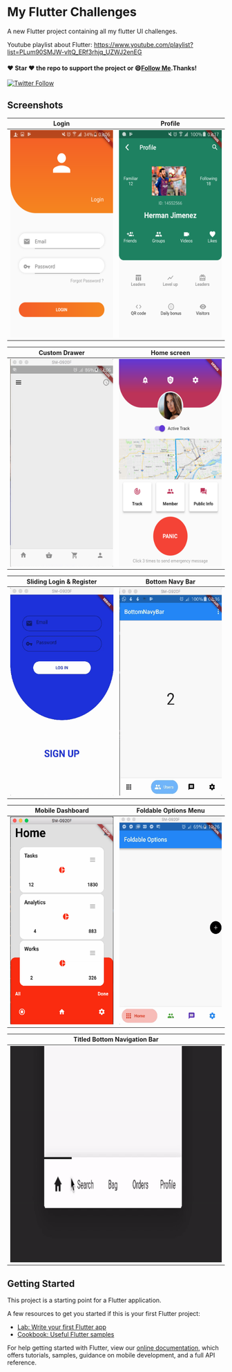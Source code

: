 # My Flutter Challenges

A new Flutter project containing all my flutter UI challenges. 

Youtube playlist about Flutter: https://www.youtube.com/playlist?list=PLum90SMJW-vltQ_ERf3rhjq_UZWJ2enEG

#### :heart: Star :heart: the repo to support the project or :smile:[Follow Me](https://github.com/pedromassango).Thanks!
[![Twitter Follow](https://img.shields.io/twitter/follow/pedromassangom.svg?style=social&label=Follow)](https://twitter.com/pedromassangom)

## Screenshots

| Login | Profile |
| ----- | ------- |
| <img src="/screenshots/login.png" width="270" height="480"> | <img src="/screenshots/profile.png" width="270" height="480">|

| Custom Drawer | Home screen |
| ------------- | ------------|
| <img src="/screenshots/delivery.gif" width="270" height="480"> | <img src="/screenshots/home.png" width="270" height="480">|


| Sliding Login & Register | Bottom Navy Bar |
| ------------- | ------------- |
| <img src="/screenshots/slidl.gif" width="270" height="480"> | <img src="/screenshots/navy2.gif" width="270" height="480"> |


| Mobile Dashboard | Foldable Options Menu |
| ------------- | ------------------------ |
| <img src="/screenshots/dashboard.png" width="270" height="480"> | <img src="/screenshots/options_menu.gif" width="270" height="480"> |

| Titled Bottom Navigation Bar |
| ------------- |
| <img src="/screenshots/titled_bottom_bar.gif" width="1000" height="500"> |


## Getting Started

This project is a starting point for a Flutter application.

A few resources to get you started if this is your first Flutter project:

- [Lab: Write your first Flutter app](https://flutter.io/docs/get-started/codelab)
- [Cookbook: Useful Flutter samples](https://flutter.io/docs/cookbook)

For help getting started with Flutter, view our 
[online documentation](https://flutter.io/docs), which offers tutorials, 
samples, guidance on mobile development, and a full API reference.
